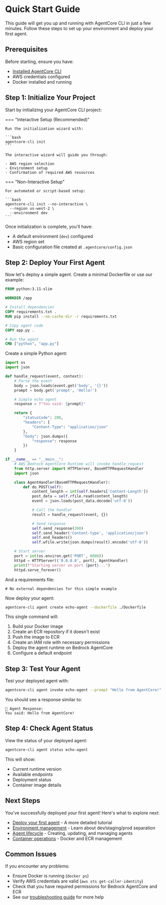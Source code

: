 # Quick Start Guide

This guide will get you up and running with AgentCore CLI in just a few minutes. Follow these steps to set up your environment and deploy your first agent.

## Prerequisites

Before starting, ensure you have:

- [Installed AgentCore CLI](installation.md)
- AWS credentials configured
- Docker installed and running

## Step 1: Initialize Your Project

Start by initializing your AgentCore CLI project:

=== "Interactive Setup (Recommended)"

    Run the initialization wizard with:

    ```bash
    agentcore-cli init
    ```

    The interactive wizard will guide you through:

    - AWS region selection
    - Environment setup
    - Confirmation of required AWS resources

=== "Non-Interactive Setup"

    For automated or script-based setup:

    ```bash
    agentcore-cli init --no-interactive \
      --region us-west-2 \
      --environment dev
    ```

Once initialization is complete, you'll have:

- A default environment (`dev`) configured
- AWS region set
- Basic configuration file created at `.agentcore/config.json`

## Step 2: Deploy Your First Agent

Now let's deploy a simple agent. Create a minimal Dockerfile or use our example:

```dockerfile title="Dockerfile"
FROM python:3.11-slim

WORKDIR /app

# Install dependencies
COPY requirements.txt .
RUN pip install --no-cache-dir -r requirements.txt

# Copy agent code
COPY app.py .

# Run the agent
CMD ["python", "app.py"]
```

Create a simple Python agent:

```python title="app.py"
import os
import json

def handle_request(event, context):
    # Parse the event
    body = json.loads(event.get('body', '{}'))
    prompt = body.get('prompt', 'Hello!')

    # Simple echo agent
    response = f"You said: {prompt}"

    return {
        "statusCode": 200,
        "headers": {
            "Content-Type": "application/json"
        },
        "body": json.dumps({
            "response": response
        })
    }

if __name__ == "__main__":
    # AWS Bedrock AgentCore Runtime will invoke handle_request
    from http.server import HTTPServer, BaseHTTPRequestHandler
    import json

    class AgentHandler(BaseHTTPRequestHandler):
        def do_POST(self):
            content_length = int(self.headers['Content-Length'])
            post_data = self.rfile.read(content_length)
            event = json.loads(post_data.decode('utf-8'))

            # Call the handler
            result = handle_request(event, {})

            # Send response
            self.send_response(200)
            self.send_header('Content-type', 'application/json')
            self.end_headers()
            self.wfile.write(json.dumps(result).encode('utf-8'))

    # Start server
    port = int(os.environ.get('PORT', 8080))
    httpd = HTTPServer(('0.0.0.0', port), AgentHandler)
    print(f"Starting server on port {port}...")
    httpd.serve_forever()
```

And a requirements file:

```text title="requirements.txt"
# No external dependencies for this simple example
```

Now deploy your agent:

```bash
agentcore-cli agent create echo-agent --dockerfile ./Dockerfile
```

This single command will:

1. Build your Docker image
2. Create an ECR repository if it doesn't exist
3. Push the image to ECR
4. Create an IAM role with necessary permissions
5. Deploy the agent runtime on Bedrock AgentCore
6. Configure a default endpoint

## Step 3: Test Your Agent

Test your deployed agent with:

```bash
agentcore-cli agent invoke echo-agent --prompt "Hello from AgentCore!"
```

You should see a response similar to:

```
🤖 Agent Response:
You said: Hello from AgentCore!
```

## Step 4: Check Agent Status

View the status of your deployed agent:

```bash
agentcore-cli agent status echo-agent
```

This will show:
- Current runtime version
- Available endpoints
- Deployment status
- Container image details

## Next Steps

You've successfully deployed your first agent! Here's what to explore next:

- [Deploy your first agent](first-agent.md) - A more detailed tutorial
- [Environment management](../user-guide/environments.md) - Learn about dev/staging/prod separation
- [Agent lifecycle](../user-guide/agents.md) - Creating, updating, and managing agents
- [Container operations](../user-guide/containers.md) - Docker and ECR management

## Common Issues

If you encounter any problems:

- Ensure Docker is running (`docker ps`)
- Verify AWS credentials are valid (`aws sts get-caller-identity`)
- Check that you have required permissions for Bedrock AgentCore and ECR
- See our [troubleshooting guide](../troubleshooting/common-issues.md) for more help
